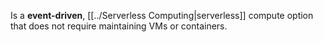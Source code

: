 Is a **event-driven**, [[../Serverless Computing|serverless]] compute option that does not require maintaining VMs or containers. 


